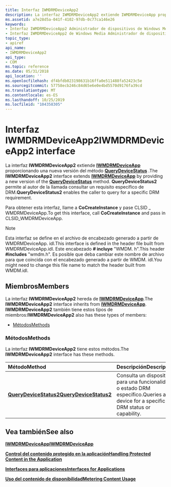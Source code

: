 ```yaml
---
title: Interfaz IWMDRMDeviceApp2
description: La interfaz IWMDRMDeviceApp2 extiende IWMDRMDeviceApp proporcionando una nueva versión del método QueryDeviceStatus.
ms.assetid: a7e28d5a-041f-4102-97db-0c77ca146e26
keywords:
- Interfaz IWMDRMDeviceApp2 Administrador de dispositivos de Windows Media
- Interfaz IWMDRMDeviceApp2 de Windows Media Administrador de dispositivos, se describe
topic_type:
- apiref
api_name:
- IWMDRMDeviceApp2
api_type:
- COM
ms.topic: reference
ms.date: 05/31/2018
api_location: ''
ms.openlocfilehash: df4bfdb023198631b16ffa0e511488fa52423c5e
ms.sourcegitcommit: 57758ecb246c84d65e6e0e4bd5570d9176fa39cd
ms.translationtype: MT
ms.contentlocale: es-ES
ms.lasthandoff: 10/25/2019
ms.locfileid: "104358305"
---
```

# <a name="iwmdrmdeviceapp2-interface"></a><span data-ttu-id="14011-105">Interfaz IWMDRMDeviceApp2</span><span class="sxs-lookup"><span data-stu-id="14011-105">IWMDRMDeviceApp2 interface</span></span>

<span data-ttu-id="14011-106">La interfaz **IWMDRMDeviceApp2** extiende [**IWMDRMDeviceApp**](iwmdrmdeviceapp.md) proporcionando una nueva versión del método [**QueryDeviceStatus**](iwmdrmdeviceapp-querydevicestatus.md) .</span><span class="sxs-lookup"><span data-stu-id="14011-106">The **IWMDRMDeviceApp2** interface extends [**IWMDRMDeviceApp**](iwmdrmdeviceapp.md) by providing a new version of the [**QueryDeviceStatus**](iwmdrmdeviceapp-querydevicestatus.md) method.</span></span> <span data-ttu-id="14011-107">**QueryDeviceStatus2** permite al autor de la llamada consultar un requisito específico de DRM.</span><span class="sxs-lookup"><span data-stu-id="14011-107">**QueryDeviceStatus2** enables the caller to query for a specific DRM requirement.</span></span>

<span data-ttu-id="14011-108">Para obtener esta interfaz, llame a **CoCreateInstance** y pase CLSID \_ WMDRMDeviceApp.</span><span class="sxs-lookup"><span data-stu-id="14011-108">To get this interface, call **CoCreateInstance** and pass in CLSID\_WMDRMDeviceApp.</span></span>

> [!Note]  
> <span data-ttu-id="14011-109">Esta interfaz se define en el archivo de encabezado generado a partir de WMDRMDeviceApp. idl.</span><span class="sxs-lookup"><span data-stu-id="14011-109">This interface is defined in the header file built from WMDRMDeviceApp.idl.</span></span> <span data-ttu-id="14011-110">Este encabezado **\# incluye** "WMDM. h".</span><span class="sxs-lookup"><span data-stu-id="14011-110">This header **\#includes** "wmdm.h".</span></span> <span data-ttu-id="14011-111">Es posible que deba cambiar este nombre de archivo para que coincida con el encabezado generado a partir de WMDM. idl.</span><span class="sxs-lookup"><span data-stu-id="14011-111">You might need to change this file name to match the header built from WMDM.idl.</span></span>

 

## <a name="members"></a><span data-ttu-id="14011-112">Miembros</span><span class="sxs-lookup"><span data-stu-id="14011-112">Members</span></span>

<span data-ttu-id="14011-113">La interfaz **IWMDRMDeviceApp2** hereda de [**IWMDRMDeviceApp**](iwmdrmdeviceapp.md).</span><span class="sxs-lookup"><span data-stu-id="14011-113">The **IWMDRMDeviceApp2** interface inherits from [**IWMDRMDeviceApp**](iwmdrmdeviceapp.md).</span></span> <span data-ttu-id="14011-114">**IWMDRMDeviceApp2** también tiene estos tipos de miembros:</span><span class="sxs-lookup"><span data-stu-id="14011-114">**IWMDRMDeviceApp2** also has these types of members:</span></span>

-   [<span data-ttu-id="14011-115">Métodos</span><span class="sxs-lookup"><span data-stu-id="14011-115">Methods</span></span>](#methods)

### <a name="methods"></a><span data-ttu-id="14011-116">Métodos</span><span class="sxs-lookup"><span data-stu-id="14011-116">Methods</span></span>

<span data-ttu-id="14011-117">La interfaz **IWMDRMDeviceApp2** tiene estos métodos.</span><span class="sxs-lookup"><span data-stu-id="14011-117">The **IWMDRMDeviceApp2** interface has these methods.</span></span>



| <span data-ttu-id="14011-118">Método</span><span class="sxs-lookup"><span data-stu-id="14011-118">Method</span></span>                                                            | <span data-ttu-id="14011-119">Descripción</span><span class="sxs-lookup"><span data-stu-id="14011-119">Description</span></span>                                                          |
|:------------------------------------------------------------------|:---------------------------------------------------------------------|
| [<span data-ttu-id="14011-120">**QueryDeviceStatus2**</span><span class="sxs-lookup"><span data-stu-id="14011-120">**QueryDeviceStatus2**</span></span>](iwmdrmdeviceapp2-querydevicestatus2.md) | <span data-ttu-id="14011-121">Consulta un dispositivo para una funcionalidad o estado DRM específico.</span><span class="sxs-lookup"><span data-stu-id="14011-121">Queries a device for a specific DRM status or capability.</span></span><br/> |



 

## <a name="see-also"></a><span data-ttu-id="14011-122">Vea también</span><span class="sxs-lookup"><span data-stu-id="14011-122">See also</span></span>

<dl> <dt>

[<span data-ttu-id="14011-123">**IWMDRMDeviceApp**</span><span class="sxs-lookup"><span data-stu-id="14011-123">**IWMDRMDeviceApp**</span></span>](iwmdrmdeviceapp.md)
</dt> <dt>

[<span data-ttu-id="14011-124">**Control del contenido protegido en la aplicación**</span><span class="sxs-lookup"><span data-stu-id="14011-124">**Handling Protected Content in the Application**</span></span>](handling-protected-content-in-the-application.md)
</dt> <dt>

[<span data-ttu-id="14011-125">**Interfaces para aplicaciones**</span><span class="sxs-lookup"><span data-stu-id="14011-125">**Interfaces for Applications**</span></span>](interfaces-for-applications.md)
</dt> <dt>

[<span data-ttu-id="14011-126">**Uso del contenido de disponibilidad**</span><span class="sxs-lookup"><span data-stu-id="14011-126">**Metering Content Usage**</span></span>](metering-content-usage.md)
</dt> </dl>

 

 





